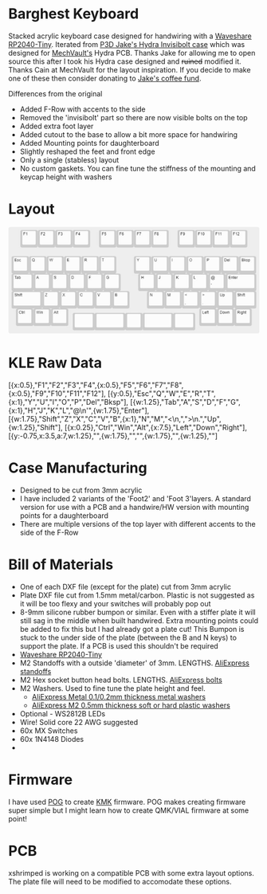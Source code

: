 # Barghest Keyboard

Stacked acrylic keyboard case designed for handwiring with a <a href="https://www.waveshare.com/wiki/RP2040-Tiny" target="_blank">Waveshare RP2040-Tiny</a>. Iterated from <a href="https://p3dstore.notion.site/P3Dstore-Open-Source-Project-List-6e85900337294e769fb7b8fa68d68f27" target="_blank">P3D Jake's Hydra Invisibolt case</a> which was designed for <a href="https://mechvault.net/" target="_blank">MechVault's</a>  Hydra PCB. Thanks Jake for allowing me to open source this after I took his Hydra case designed and <s>ruined</s> modified it. Thanks Cain at MechVault for the layout inspiration. If you decide to make one of these then consider donating to <a href="https://buymeacoffee.com/p3dstore" target="_blank"> Jake's coffee fund</a>.

Differences from the original
<ul>
  <li>Added F-Row with accents to the side</li>
  <li>Removed the 'invisibolt' part so there are now visible bolts on the top</li>
  <li>Added extra foot layer</li>
  <li>Added cutout to the base to allow a bit more space for handwiring</li>
  <li>Added Mounting points for daughterboard</li>
  <li>Slightly reshaped the feet and front edge</li>
  <li>Only a single (stabless) layout</li>
  <li>No custom gaskets. You can fine tune the stiffness of the mounting and keycap height with washers</li>
</ul>

<h1>Layout</h1>
<img src="images/barghestkle.jpg" alt="Barghest KLE Image">

<h1>KLE Raw Data</h1>
[{x:0.5},"F1","F2","F3","F4",{x:0.5},"F5","F6","F7","F8",{x:0.5},"F9","F10","F11","F12"],
[{y:0.5},"Esc","Q","W","E","R","T",{x:1},"Y","U","I","O","P","Del","Bksp"],
[{w:1.25},"Tab","A","S","D","F","G",{x:1},"H","J","K","L","@\n'",{w:1.75},"Enter"],
[{w:1.75},"Shift","Z","X","C","V","B",{x:1},"N","M","<\n,",">\n.","Up",{w:1.25},"Shift"],
[{x:0.25},"Ctrl","Win","Alt",{x:7.5},"Left","Down","Right"],
[{y:-0.75,x:3.5,a:7,w:1.25},"",{w:1.75},"","",{w:1.75},"",{w:1.25},""]

<h1>Case Manufacturing</h1>
<ul>
  <li>Designed to be cut from 3mm acrylic</li>
  <li>I have included 2 variants of the 'Foot2' and 'Foot 3'layers. A standard version for use with a PCB and a handwire/HW version with mounting points for a daughterboard</li>
  <li>There are multiple versions of the top layer with different accents to the side of the F-Row</li>
</ul>

<h1>Bill of Materials</h1>
<ul>
  <li>One of each DXF file (except for the plate) cut from 3mm acrylic</li>
  <li>Plate DXF file cut from 1.5mm metal/carbon. Plastic is not suggested as it will be too flexy and your switches will probably pop out</li>
  <li>8-9mm silicone rubber bumpon or similar. Even with a stiffer plate it will still sag in the middle when built handwired. Extra mounting points could be added to fix this but I had already got a plate cut! This Bumpon is stuck to the under side of the plate (between the B and N keys) to support the plate. If a PCB is used this shouldn't be required</li>
  <li><a href="https://www.waveshare.com/wiki/RP2040-Tiny" target="_blank">Waveshare RP2040-Tiny</a></li>
  <li>M2 Standoffs with a outside 'diameter' of 3mm. LENGTHS. <a href="https://www.aliexpress.com/item/1005004145095522.html" target="_blank">AliExpress standoffs</a></li>
  <li>M2 Hex socket button head bolts. LENGTHS. <a href="https://www.aliexpress.com/item/32969042589.html" target="_blank">AliExpress bolts</a></li>
  <li>M2 Washers. Used to fine tune the plate height and feel. 
  <ul>
  <li><a href="https://www.aliexpress.com/item/1005001878233881.html" target="_blank">AliExpress Metal 0.1/0.2mm thickness metal washers</a>
  <li><a href="https://www.aliexpress.com/item/1005003697132040.html" target="_blank">AliExpress M2 0.5mm thickness soft or hard plastic washers</a>
  </ul>
  </li>
  <li>Optional - WS2812B LEDs</li>
  <li>Wire! Solid core 22 AWG suggested</li>
  <li>60x MX Switches</li>
  <li>60x 1N4148 Diodes</li>
  <li></li>
</ul>

<h1>Firmware</h1>
I have used <a href="https://pog.heaper.de/" target="_blank">POG</a>  to create <a href="https://github.com/KMKfw/kmk_firmware" target="_blank">KMK</a> firmware. POG makes creating firmware super simple but I might learn how to create QMK/VIAL firmware at some point!

<h1>PCB</h1>
xshrimped is working on a compatible PCB with some extra layout options. The plate file will need to be modified to accomodate these options.
